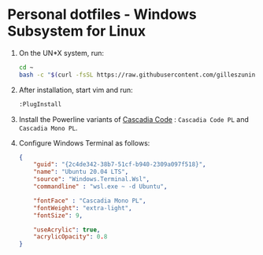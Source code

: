 # Personal dotfiles - Windows Subsystem for Linux

1. On the UN*X system, run:
    ```bash
    cd ~
    bash -c "$(curl -fsSL https://raw.githubusercontent.com/gilleszunino/dotfiles/wsl/configure.sh)"
    ```

2. After installation, start vim and run:
    ```bash
    :PlugInstall
    ```
3. Install the Powerline variants of [Cascadia Code](https://github.com/microsoft/cascadia-code) : `Cascadia Code PL` and `Cascadia Mono PL`.

4. Configure Windows Terminal as follows:
    ```json
    {
        "guid": "{2c4de342-38b7-51cf-b940-2309a097f518}",
        "name": "Ubuntu 20.04 LTS",
        "source": "Windows.Terminal.Wsl",
        "commandline" : "wsl.exe ~ -d Ubuntu",

        "fontFace" : "Cascadia Mono PL",
        "fontWeight": "extra-light",
        "fontSize": 9,

        "useAcrylic": true,
        "acrylicOpacity": 0.8
    }
    ```